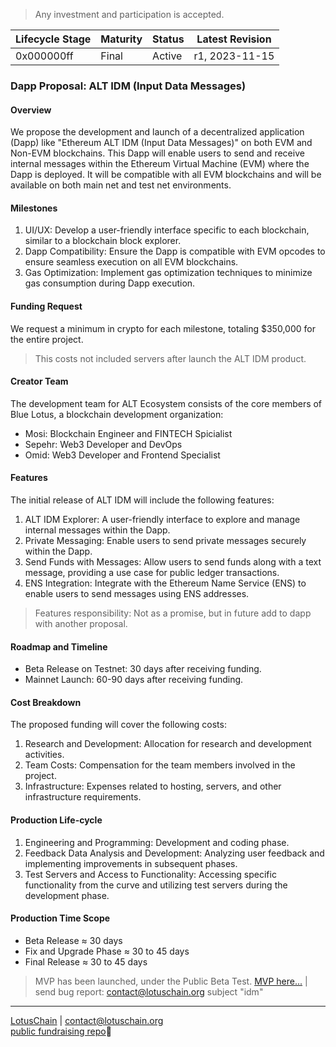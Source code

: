 > Any investment and participation is accepted.

| Lifecycle Stage | Maturity      | Status | Latest Revision |
|-----------------|---------------|--------|-----------------|
| 0x000000ff      | Final         | Active | r1, 2023-11-15  |

### Dapp Proposal: ALT IDM (Input Data Messages)

#### Overview
We propose the development and launch of a decentralized application (Dapp) like "Ethereum ALT IDM (Input Data Messages)" on both EVM and Non-EVM blockchains. This Dapp will enable users to send and receive internal messages within the Ethereum Virtual Machine (EVM) where the Dapp is deployed. It will be compatible with all EVM blockchains and will be available on both main net and test net environments.

#### Milestones
1. UI/UX: Develop a user-friendly interface specific to each blockchain, similar to a blockchain block explorer.
2. Dapp Compatibility: Ensure the Dapp is compatible with EVM opcodes to ensure seamless execution on all EVM blockchains.
3. Gas Optimization: Implement gas optimization techniques to minimize gas consumption during Dapp execution.

#### Funding Request
We request a minimum in crypto for each milestone, totaling $350,000 for the entire project.
> This costs not included servers after launch the ALT IDM product.

#### Creator Team
The development team for ALT Ecosystem consists of the core members of Blue Lotus, a blockchain development organization:
- Mosi: Blockchain Engineer and FINTECH Spicialist
- Sepehr: Web3 Developer and DevOps
- Omid: Web3 Developer and Frontend Specialist

#### Features
The initial release of ALT IDM will include the following features:
1. ALT IDM Explorer: A user-friendly interface to explore and manage internal messages within the Dapp.
2. Private Messaging: Enable users to send private messages securely within the Dapp.
3. Send Funds with Messages: Allow users to send funds along with a text message, providing a use case for public ledger transactions.
4. ENS Integration: Integrate with the Ethereum Name Service (ENS) to enable users to send messages using ENS addresses.
> Features responsibility: Not as a promise, but in future add to dapp with another proposal.

#### Roadmap and Timeline
- Beta Release on Testnet: 30 days after receiving funding.
- Mainnet Launch: 60-90 days after receiving funding.

#### Cost Breakdown
The proposed funding will cover the following costs:
1. Research and Development: Allocation for research and development activities.
2. Team Costs: Compensation for the team members involved in the project.
3. Infrastructure: Expenses related to hosting, servers, and other infrastructure requirements.

#### Production Life-cycle
1. Engineering and Programming: Development and coding phase.
2. Feedback Data Analysis and Development: Analyzing user feedback and implementing improvements in subsequent phases.
3. Test Servers and Access to Functionality: Accessing specific functionality from the curve and utilizing test servers during the development phase.

#### Production Time Scope
- Beta Release ≈ 30 days
- Fix and Upgrade Phase ≈ 30 to 45 days
- Final Release ≈ 30 to 45 days

> MVP has been launched, under the Public Beta Test. [MVP here...](https://lotuschain.org/idm) | send bug report: contact@lotuschain.org subject "idm"

---

[LotusChain](https://lotuschain.org) | contact@lotuschain.org\
[public fundraising repo](https://github.com/blue-lotus-lab/IDM-polygon/tree/main)🧾
